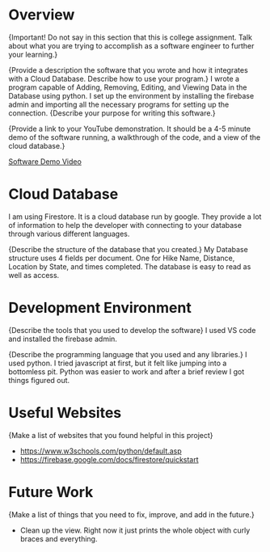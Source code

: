 # Overview

{Important!  Do not say in this section that this is college assignment.  Talk about what you are trying to accomplish as a software engineer to further your learning.}

{Provide a description the software that you wrote and how it integrates with a Cloud Database.  Describe how to use your program.}
I wrote a program capable of Adding, Removing, Editing, and Viewing Data in the Database using python. I set up the environment by installing the firebase admin and importing all the necessary programs for setting up the connection.
{Describe your purpose for writing this software.}

{Provide a link to your YouTube demonstration.  It should be a 4-5 minute demo of the software running, a walkthrough of the code, and a view of the cloud database.}

[Software Demo Video](http://youtube.link.goes.here)

# Cloud Database
I am using Firestore. It is a cloud database run by google. They provide a lot of information to help the developer with connecting to your database through various different languages.

{Describe the structure of the database that you created.}
My Database structure uses 4 fields per document. One for Hike Name, Distance, Location by State, and times completed. 
The database is easy to read as well as access.

# Development Environment

{Describe the tools that you used to develop the software}
I used VS code and installed the firebase admin.

{Describe the programming language that you used and any libraries.}
I used python. I tried javascript at first, but it felt like jumping into a bottomless pit. Python was easier to work and after a brief review I got things figured out. 

# Useful Websites

{Make a list of websites that you found helpful in this project}
* https://www.w3schools.com/python/default.asp
* https://firebase.google.com/docs/firestore/quickstart

# Future Work

{Make a list of things that you need to fix, improve, and add in the future.}
* Clean up the view. Right now it just prints the whole object with curly braces and everything.